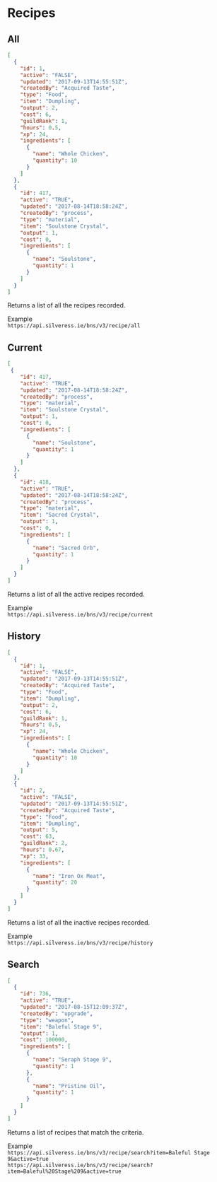 # Recipes

## All

```json
[
  {
    "id": 1,
    "active": "FALSE",
    "updated": "2017-09-13T14:55:51Z",
    "createdBy": "Acquired Taste",
    "type": "Food",
    "item": "Dumpling",
    "output": 2,
    "cost": 6,
    "guildRank": 1,
    "hours": 0.5,
    "xp": 24,
    "ingredients": [
      {
        "name": "Whole Chicken",
        "quantity": 10
      }
    ]
  },
  {
    "id": 417,
    "active": "TRUE",
    "updated": "2017-08-14T18:58:24Z",
    "createdBy": "process",
    "type": "material",
    "item": "Soulstone Crystal",
    "output": 1,
    "cost": 0,
    "ingredients": [
      {
        "name": "Soulstone",
        "quantity": 1
      }
    ]
  }
]
```

Returns a list of all the recipes recorded.

Example  
`https://api.silveress.ie/bns/v3/recipe/all`

## Current

```json
[
 {
    "id": 417,
    "active": "TRUE",
    "updated": "2017-08-14T18:58:24Z",
    "createdBy": "process",
    "type": "material",
    "item": "Soulstone Crystal",
    "output": 1,
    "cost": 0,
    "ingredients": [
      {
        "name": "Soulstone",
        "quantity": 1
      }
    ]
  },
  {
    "id": 418,
    "active": "TRUE",
    "updated": "2017-08-14T18:58:24Z",
    "createdBy": "process",
    "type": "material",
    "item": "Sacred Crystal",
    "output": 1,
    "cost": 0,
    "ingredients": [
      {
        "name": "Sacred Orb",
        "quantity": 1
      }
    ]
  }
]
```

Returns a list of all the active recipes recorded.

Example  
`https://api.silveress.ie/bns/v3/recipe/current`

## History

```json
[
  {
    "id": 1,
    "active": "FALSE",
    "updated": "2017-09-13T14:55:51Z",
    "createdBy": "Acquired Taste",
    "type": "Food",
    "item": "Dumpling",
    "output": 2,
    "cost": 6,
    "guildRank": 1,
    "hours": 0.5,
    "xp": 24,
    "ingredients": [
      {
        "name": "Whole Chicken",
        "quantity": 10
      }
    ]
  },
  {
    "id": 2,
    "active": "FALSE",
    "updated": "2017-09-13T14:55:51Z",
    "createdBy": "Acquired Taste",
    "type": "Food",
    "item": "Dumpling",
    "output": 5,
    "cost": 63,
    "guildRank": 2,
    "hours": 0.67,
    "xp": 33,
    "ingredients": [
      {
        "name": "Iron Ox Meat",
        "quantity": 20
      }
    ]
  }
]
```

Returns a list of all the inactive recipes recorded.

Example  
`https://api.silveress.ie/bns/v3/recipe/history`

## Search

```json
[
  {
    "id": 736,
    "active": "TRUE",
    "updated": "2017-08-15T12:09:37Z",
    "createdBy": "upgrade",
    "type": "weapon",
    "item": "Baleful Stage 9",
    "output": 1,
    "cost": 100000,
    "ingredients": [
      {
        "name": "Seraph Stage 9",
        "quantity": 1
      },
      {
        "name": "Pristine Oil",
        "quantity": 1
      }
    ]
  }
]
```

Returns a list of recipes that match the criteria.

Example  
`https://api.silveress.ie/bns/v3/recipe/search?item=Baleful Stage 9&active=true`  
`https://api.silveress.ie/bns/v3/recipe/search?item=Baleful%20Stage%209&active=true`

